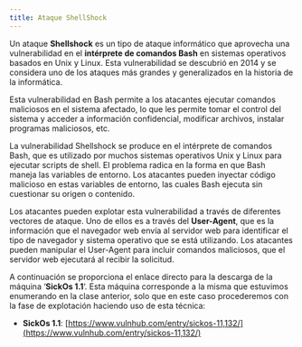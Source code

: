```yaml
---
title: Ataque ShellShock
---
```

Un ataque **Shellshock** es un tipo de ataque informático que aprovecha una vulnerabilidad en el **intérprete de comandos Bash** en sistemas operativos basados en Unix y Linux. Esta vulnerabilidad se descubrió en 2014 y se considera uno de los ataques más grandes y generalizados en la historia de la informática.

Esta vulnerabilidad en Bash permite a los atacantes ejecutar comandos maliciosos en el sistema afectado, lo que les permite tomar el control del sistema y acceder a información confidencial, modificar archivos, instalar programas maliciosos, etc.

La vulnerabilidad Shellshock se produce en el intérprete de comandos Bash, que es utilizado por muchos sistemas operativos Unix y Linux para ejecutar scripts de shell. El problema radica en la forma en que Bash maneja las variables de entorno. Los atacantes pueden inyectar código malicioso en estas variables de entorno, las cuales Bash ejecuta sin cuestionar su origen o contenido.

Los atacantes pueden explotar esta vulnerabilidad a través de diferentes vectores de ataque. Uno de ellos es a través del **User-Agent**, que es la información que el navegador web envía al servidor web para identificar el tipo de navegador y sistema operativo que se está utilizando. Los atacantes pueden manipular el User-Agent para incluir comandos maliciosos, que el servidor web ejecutará al recibir la solicitud.

A continuación se proporciona el enlace directo para la descarga de la máquina ‘**SickOs 1.1**‘. Esta máquina corresponde a la misma que estuvimos enumerando en la clase anterior, solo que en este caso procederemos con la fase de explotación haciendo uso de esta técnica:

-   **SickOs 1.1**: [https://www.vulnhub.com/entry/sickos-11,132/](https://www.vulnhub.com/entry/sickos-11,132/)
